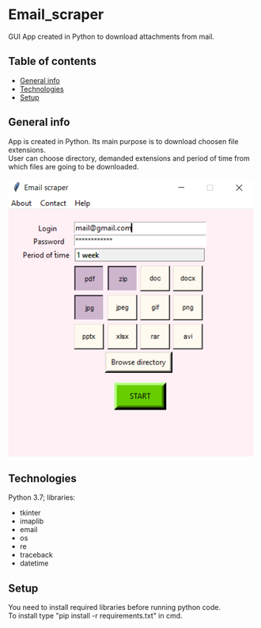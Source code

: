 # Email_scraper
GUI App created in Python to download attachments from mail.
## Table of contents
* [General info](#general-info)
* [Technologies](#technologies)
* [Setup](#setup)

## General info
App is created in Python. Its main purpose is to download choosen file extensions. </br> User can choose directory, demanded extensions and period of time from which files are going to be downloaded.</br></br>
![image](https://github.com/michsak/Email_scraper/blob/master/outlook.PNG)

## Technologies
Python 3.7; libraries:
* tkinter
* imaplib
* email
* os
* re
* traceback
* datetime

## Setup
You need to install required libraries before running python code.</br>
To install type "pip install -r requirements.txt" in cmd.
